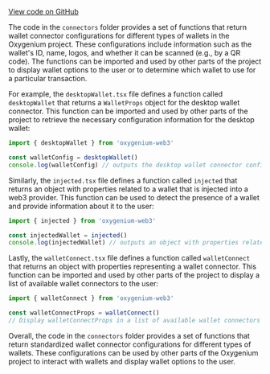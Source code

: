 [View code on GitHub](https://github.com/oxygenium-network/oxygenium-web3/.autodoc/docs/json/packages/web3-react/src/wallets/connectors)

The code in the `connectors` folder provides a set of functions that return wallet connector configurations for different types of wallets in the Oxygenium project. These configurations include information such as the wallet's ID, name, logos, and whether it can be scanned (e.g., by a QR code). The functions can be imported and used by other parts of the project to display wallet options to the user or to determine which wallet to use for a particular transaction.

For example, the `desktopWallet.tsx` file defines a function called `desktopWallet` that returns a `WalletProps` object for the desktop wallet connector. This function can be imported and used by other parts of the project to retrieve the necessary configuration information for the desktop wallet:

```javascript
import { desktopWallet } from 'oxygenium-web3'

const walletConfig = desktopWallet()
console.log(walletConfig) // outputs the desktop wallet connector configuration as a WalletProps object
```

Similarly, the `injected.tsx` file defines a function called `injected` that returns an object with properties related to a wallet that is injected into a web3 provider. This function can be used to detect the presence of a wallet and provide information about it to the user:

```javascript
import { injected } from 'oxygenium-web3'

const injectedWallet = injected()
console.log(injectedWallet) // outputs an object with properties related to the injected wallet
```

Lastly, the `walletConnect.tsx` file defines a function called `walletConnect` that returns an object with properties representing a wallet connector. This function can be imported and used by other parts of the project to display a list of available wallet connectors to the user:

```javascript
import { walletConnect } from 'oxygenium-web3'

const walletConnectProps = walletConnect()
// Display walletConnectProps in a list of available wallet connectors
```

Overall, the code in the `connectors` folder provides a set of functions that return standardized wallet connector configurations for different types of wallets. These configurations can be used by other parts of the Oxygenium project to interact with wallets and display wallet options to the user.
